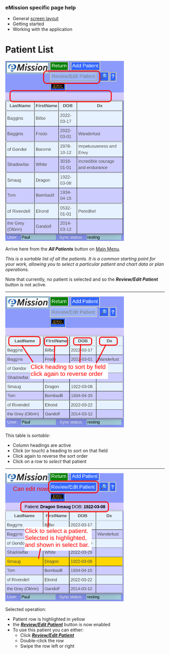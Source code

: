 ### eMission specific page help
* General [screen layout](/help/GeneralLayout.md)
* Getting started
* Working with the application


# Patient List
![](/images/AllPatients.png)

Arrive here from the *__All Patients__* button on [Main Menu](/help/MainMenu.md).

*This is a sortable list of all the patients. It is a common starting point for your work, allowing you to select a particular patient and chart data or plan operations.*

Note that currently, no patient is selected and so the *__Review/Edit Patient__* button is not active.

___

![](/images/PatientList_sort.png)

This table is *sortable*:

* Column headings are active
* Click (or touch) a heading to sort on that field
* Click again to reverse the sort order
* Click on a row to *select* that patient

___

![](/images/PatientList_select.png)

Selected operation:

* Patient row is highlighted in yellow
* the [*__Review/Edit Patient__*](/help/PatientPhoto.md) button is now enabled
* To use this patient you can either:
  * Click [*__Review/Edit Patient__*](/help/PatientPhoto.md)
  * Double-click the row
  * Swipe the row left or right

